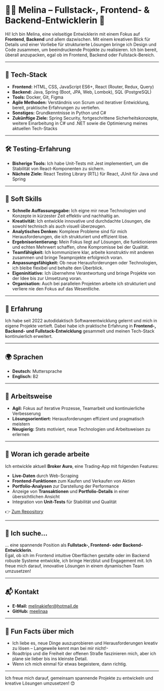# 👩‍💻 Melina – Fullstack-, Frontend- & Backend-Entwicklerin 🚀  

Hi! Ich bin Melina, eine vielseitige Entwicklerin mit einem Fokus auf **Frontend**, **Backend** und allem dazwischen. Mit einem kreativen Blick für Details und einer Vorliebe für strukturierte Lösungen bringe ich Design und Code zusammen, um beeindruckende Projekte zu realisieren. Ich bin bereit, überall anzupacken, egal ob im Frontend, Backend oder Fullstack-Bereich.  

---

## 🔧 **Tech-Stack**  
- **Frontend:** HTML, CSS, JavaScript ES6+, React (Router, Redux, Query)
- **Backend:** Java, Spring (Boot, JPA, Web, Lombok), SQL (PostgreSQL)
- **Tools:** Docker, Git, Figma
- **Agile Methoden:** Verständnis von Scrum und iterativer Entwicklung, bereit, praktische Erfahrungen zu vertiefen.
- **Sonstiges:** Grundkenntnisse in Python und C#  
- **Zukünftige Ziele:** Spring Security, fortgeschrittene Sicherheitskonzepte, weitere Einarbeitung in C# und .NET sowie die Optimierung meines aktuellen Tech-Stacks  

---

## 🛠️ **Testing-Erfahrung**  
- **Bisherige Tools:** Ich habe Unit-Tests mit Jest implementiert, um die Stabilität von React-Komponenten zu sichern. 
- **Nächste Ziele:** React Testing Library (RTL) für React, JUnit für Java und Spring 

---

## 🌟 **Soft Skills**

- **Schnelle Auffassungsgabe:** Ich eigne mir neue Technologien und Konzepte in kürzester Zeit effektiv und nachhaltig an.  
- **Kreativität:** Ich entwickle innovative und durchdachte Lösungen, die sowohl technisch als auch visuell überzeugen.  
- **Analytisches Denken:** Komplexe Probleme sind für mich Herausforderungen, die ich strukturiert und effizient löse.  
- **Ergebnisorientierung:** Mein Fokus liegt auf Lösungen, die funktionieren und echten Mehrwert schaffen, ohne Kompromisse bei der Qualität.  
- **Teamfähigkeit:** Ich kommuniziere klar, arbeite konstruktiv mit anderen zusammen und bringe Teamprojekte erfolgreich voran.  
- **Anpassungsfähigkeit:** Ob neue Herausforderungen oder Technologien, ich bleibe flexibel und behalte den Überblick.  
- **Eigeninitiative:** Ich übernehme Verantwortung und bringe Projekte von der Idee bis zur Umsetzung voran.  
- **Organisation:** Auch bei parallelen Projekten arbeite ich strukturiert und verliere nie den Fokus auf das Wesentliche.  

---

## 🧠 **Erfahrung**  
Ich habe seit 2022 autodidaktisch Softwareentwicklung gelernt und mich in eigene Projekte vertieft. Dabei habe ich praktische Erfahrung in **Frontend-, Backend- und Fullstack-Entwicklung** gesammelt und meinen Tech-Stack kontinuierlich erweitert.

---

## 🌍 **Sprachen**  
- **Deutsch:** Muttersprache  
- **Englisch:** B2  

---

## 🧠 **Arbeitsweise**  
- **Agil:** Fokus auf iterative Prozesse, Teamarbeit und kontinuierliche Verbesserung  
- **Lösungsorientiert:** Herausforderungen effizient und pragmatisch meistern  
- **Neugierig:** Stets motiviert, neue Technologien und Arbeitsweisen zu erlernen  

---

## 🚀 **Woran ich gerade arbeite**  
Ich entwickle aktuell **Broker Auro**, eine Trading-App mit folgenden Features:  
- **Live-Daten** durch Web-Scraping  
- **Frontend-Funktionen** zum Kaufen und Verkaufen von Aktien  
- **Portfolio-Analysen** zur Darstellung der Performance  
- Anzeige von **Transaktionen** und **Portfolio-Details** in einer übersichtlichen Ansicht  
- Integration von **Unit-Tests** für Stabilität und Qualität  

👉 [Zum Repository](https://github.com/meelinaa/Auro)

---

## 💼 **Ich suche...**  
... eine spannende Position als **Fullstack-, Frontend- oder Backend-Entwicklerin**.  
Egal, ob ich im Frontend intuitive Oberflächen gestalte oder im Backend robuste Systeme entwickle, ich bringe Herzblut und Engagement mit. Ich freue mich darauf, innovative Lösungen in einem dynamischen Team umzusetzen!  

---

## 📬 **Kontakt**  
- **E-Mail:** [melinakiefer@hotmail.de](mailto:melinakiefer@hotmail.de)  
- **GitHub:** [meelinaa](https://github.com/meelinaa)  

---

## 🎉 **Fun Facts über mich**  
- Ich liebe es, neue Dinge auszuprobieren und Herausforderungen kreativ zu lösen – Langeweile kennt man bei mir nicht!-
- Roadtrips und die Freiheit der offenen Straße faszinieren mich, aber ich plane sie lieber bis ins kleinste Detail. 
- Wenn ich mich einmal für etwas begeistere, dann richtig.

---

Ich freue mich darauf, gemeinsam spannende Projekte zu entwickeln und kreative Lösungen umzusetzen! 😊
